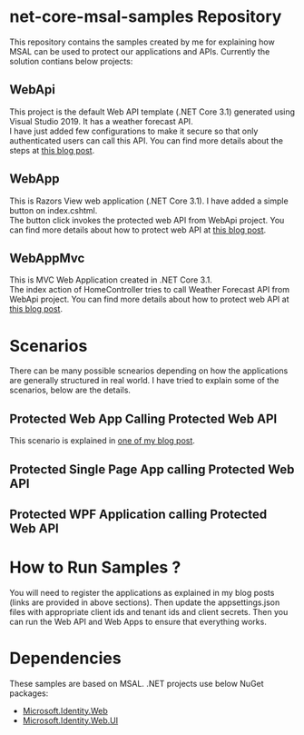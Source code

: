 # net-core-msal-samples  Repository

This repository contains the samples created by me for explaining how MSAL can be used to protect our applications and APIs. 
Currently the solution contians below projects:

## WebApi
This project is the default Web API template (.NET Core 3.1) generated using Visual Studio 2019.   It has a weather forecast API.  
I have just added few configurations to make it secure so that only authenticated users can call this API.
You can find more details about the steps at [this blog post](https://manojchoudhari.wordpress.com/2020/04/29/secure-your-web-api-using-azure-ad-and-msal/).

## WebApp
This is Razors View web application (.NET Core 3.1).  I have added a simple button on index.cshtml.  
The button click invokes the protected web API from WebApi project. 
You can find more details about how to protect web API at [this blog post](https://manojchoudhari.wordpress.com/2020/05/01/secure-net-core-web-app-using-azure-ad-and-msal/).

## WebAppMvc
This is MVC Web Application created in .NET Core 3.1.  
The index action of HomeController tries to call Weather Forecast API from WebApi project.
You can find more details about how to protect web API at [this blog post](https://manojchoudhari.wordpress.com/2020/05/01/secure-net-core-web-app-using-azure-ad-and-msal/).

# Scenarios
There can be many possible scnearios depending on how the applications are generally structured in real world. 
I have tried to explain some of the scenarios, below are the details.


## Protected Web App Calling Protected Web API 
This scenario is explained in [one of my blog post](https://manojchoudhari.wordpress.com/2020/05/04/securing-net-core-web-app-calling-web-api-using-msal-and-azure-ad/).


## Protected Single Page App calling Protected Web API



## Protected WPF Application calling Protected Web API




# How to Run Samples ?
You will need to register the applications as explained in my blog posts (links are provided in above sections). 
Then update the appsettings.json files with appropriate client ids and tenant ids and client secrets.
Then you can run the Web API and Web Apps to ensure that everything works.

# Dependencies 
These samples are based on MSAL.  .NET projects use below NuGet packages:
- [Microsoft.Identity.Web](https://www.nuget.org/packages/Microsoft.Identity.Web)
- [Microsoft.Identity.Web.UI](https://www.nuget.org/packages/Microsoft.Identity.Web.UI)
